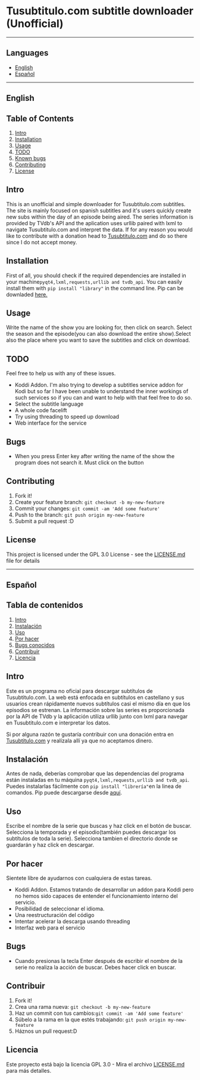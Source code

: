 # Tusubtitulo.com subtitle downloader (Unofficial)

----------

## Languages
* [English](#english)
* [Español](#español)

----------


## English

## Table of Contents
1. [Intro](#intro)
1. [Installation](#installation)
1. [Usage](#usage)
1. [TODO](#todo)
1. [Known bugs](#bugs)
1. [Contributing](#contributing)
1. [License](#license)

## Intro
This is an unofficial and simple downloader for Tusubtitulo.com subtitles. The site is mainly focused on spanish subtitles and it's users quickly create new subs within the day of an episode being aired.
The series information is provided by TVdb's API and the aplication uses urllib paired with lxml to navigate Tusubtitulo.com and interpret the data.
If for any reason you would like to contribute with a donation head to [Tusubtitulo.com](https://Tusubtitulo.com/) and do so there since I do not accept money.


## Installation
First of all, you should check if the required dependencies are installed in your machine`pyqt4,lxml,requests,urllib and tvdb_api`. You can easily install them with `pip install "library"` in the command line. Pip can be downladed [here.](http://www.pip-installer.org/en/latest/installing.html)


## Usage
Write the name of the show you are looking for, then click on search. Select the season and the episode(you can also download the entire show).Select also the place where you want to save the subtitles and click on download.

## TODO
Feel free to help us with any of these issues.

- Koddi Addon. I'm also trying to develop a subtitles service addon for Kodi but so far I have been unable to understand the inner workings of such services so if you can and want to help with that feel free to do so.
- Select the subtitle language
- A whole code facelift
- Try using threading to speed up download
- Web interface for the service

## Bugs
- When you press Enter key after writing the name of the show the program does not search it. Must click on the button

## Contributing

1. Fork it!
2. Create your feature branch: `git checkout -b my-new-feature`
3. Commit your changes: `git commit -am 'Add some feature'`
4. Push to the branch: `git push origin my-new-feature`
5. Submit a pull request :D

## License
This project is licensed under the GPL 3.0 License - see the [LICENSE.md](LICENSE.md) file for details


----------

## Español

## Tabla de contenidos
1. [Intro](#intro)
1. [Instalación](#instalación)
1. [Uso](#uso)
1. [Por hacer](#porhacer)
1. [Bugs conocidos](#bugs)
1. [Contribuir](#contribuir)
1. [Licencia](#licencia)

## Intro
Este es un  programa no oficial  para descargar subtítulos de Tusubtitulo.com. La web está enfocada en subtítulos en castellano y sus usuarios crean rápidamente nuevos subtítulos casi el mismo día en que los episodios se estrenan. La información sobre las series es proporcionada por la API de TVdb y la aplicación utiliza urllib junto con lxml para navegar en Tusubtitulo.com e interpretar los datos.

Si por alguna razón te gustaría contribuir con una donación entra en [Tusubtitulo.com](https://Tusubtitulo.com/) y realízala allí ya que no aceptamos dinero.



## Instalación
Antes de nada, deberías comprobar que las dependencias del programa están instaladas en tu máquina `pyqt4,lxml,requests,urllib and tvdb_api`. Puedes instalarlas fácilmente con `pip install "librería"`en la linea de comandos. Pip puede descargarse desde [aquí](http://www.pip-installer.org/en/latest/installing.html).

## Uso
Escribe el nombre de la serie que buscas y haz click en el botón de buscar. Selecciona la temporada y el episodio(también puedes descargar los subtítulos de toda la serie). Selecciona tambien el directorio donde se guardarán y haz click en descargar.

## Por hacer
Sientete libre de ayudarnos con cualquiera de estas tareas.

- Koddi Addon. Estamos tratando de desarrollar un addon para Koddi pero no hemos sido capaces de entender el funcionamiento interno del servicio.
- Posibilidad de seleccionar el idioma.
- Una reestructuración del código
- Intentar acelerar la descarga usando threading
- Interfaz web para el servicio

## Bugs
- Cuando presionas la tecla Enter después de escribir el nombre de la serie no realiza la acción de buscar. Debes hacer click en buscar.

## Contribuir

1. Fork it!
2. Crea una rama nueva: `git checkout -b my-new-feature`
3. Haz un commit con tus cambios:`git commit -am 'Add some feature'`
4. Súbelo a la rama en la que estés trabajando: `git push origin my-new-feature`
5. Háznos un pull request:D

## Licencia
Este proyecto está bajo la licencia GPL 3.0 - Mira el archivo [LICENSE.md](LICENSE.md) para más detalles.

